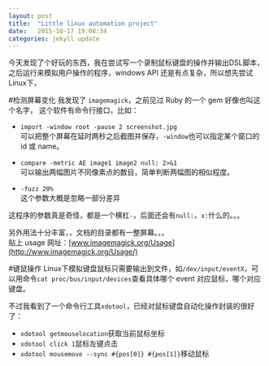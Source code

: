 ```yaml
---
layout: post
title:  "Little linux automation project"
date:   2015-10-17 19:08:34
categories: jekyll update
---
```


今天发现了个好玩的东西，我在尝试写一个录制鼠标键盘的操作并输出DSL脚本，之后运行来模拟用户操作的程序，windows API 还是有点复杂，所以想先尝试Linux下，


#检测屏幕变化
我发现了 `imagemagick`，之前见过 Ruby 的一个 gem 好像也叫这个名字，
这个软件有命令行接口，比如：

- `import -window root -pause 2 screenshot.jpg`  
可以把整个屏幕在延时两秒之后截图并保存，`-window`也可以指定某个窗口的 id 或 name。

- `compare -metric AE image1 image2 null: 2>&1`  
可以输出两幅图片不同像素点的数目，简单判断两幅图的相似程度。

- `-fuzz 20%`  
这个参数大概是忽略一部分差异

这程序的参数真是奇怪，都是一个横杠`-`，后面还会有`null:`，`x:`什么的。。。

另外用法十分丰富，，文档的目录都有一整屏幕。。。  
贴上 usage 网址：[www.imagemagick.org/Usage](http://www.imagemagick.org/Usage/)

#键鼠操作
Linux下模拟键盘鼠标只需要输出到文件，如`/dev/input/eventX`，可以用命令`cat proc/bus/input/devices`查看具体哪个 event 对应鼠标，哪个对应键盘。

不过我看到了一个命令行工具`xdotool`，已经对鼠标键盘自动化操作封装的很好了：

- `xdotool getmouselocation`获取当前鼠标坐标
- `xdotool click 1`鼠标左键点击
- `xdotool mousemove --sync #{pos[0]} #{pos[1]}`移动鼠标


